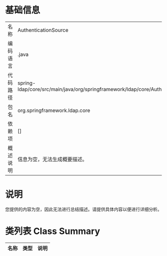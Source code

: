 # 基础信息

|      |      |
|------|------|
| 名称 | AuthenticationSource |
| 编码语言 | .java |
| 代码路径 | spring-ldap/core/src/main/java/org/springframework/ldap/core/AuthenticationSource.java |
| 包名 | org.springframework.ldap.core |
| 依赖项 | [] |
| 概述说明 | 信息为空，无法生成概要描述。 |

# 说明

您提供的内容为空，因此无法进行总结描述。请提供具体内容以便进行详细分析。

# 类列表 Class Summary

| 名称   | 类型  | 说明 |
|-------|------|-------------|




